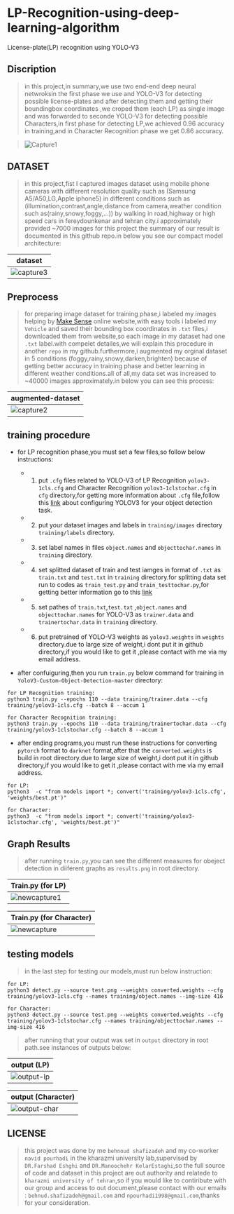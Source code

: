 # LP-Recognition-using-deep-learning-algorithm
License-plate(LP) recognition using YOLO-V3

## Discription
> in this project,in summary,we use two end-end deep neural netwroksin the first phase we use and YOLO-V3 for detecting possible license-plates and after detecting them and getting their boundingbox coordinates ,we croped them (each LP) as single image and was forwarded to seconde YOLO-V3 for detecting possible Characters,in first phase for detecting LP,we achieved 0.96 accuracy in training,and in Character Recognition phase we get 0.86 accuracy.

> ![Capture1](https://user-images.githubusercontent.com/53394692/110437818-05442300-80cb-11eb-82e2-2c9efeaffc5f.PNG)

## DATASET
> in this project,fist I captured images dataset using mobile phone cameras with different resolution quality such as (Samsung A5/A50,LG,Apple iphone5) in different conditions such as (illumination,contrast,angle,distance from camera,weather condition such as(rainy,snowy,foggy,...)) by walking in road,highway or high speed cars in fereydounkenar and tehran city.i approximately provided ~7000 images for this project the summary of our result is documented in this github repo.in below you see our compact model architecture:

|                         dataset                                       | 
| --------------------------------------------------------------------- | 
| ![capture3](https://user-images.githubusercontent.com/53394692/110442347-fca21b80-80cf-11eb-80e4-a4447fe526e4.PNG) | 


## Preprocess
> for preparing image dataset for training phase,i labeled my images helping by [Make Sense](https://www.makesense.ai/) online website,with easy tools i labeled my `Vehicle`  and saved their bounding box coordinates in `.txt` files,i downloaded them from website,so each image in my dataset had one `.txt` label.with compelet detailes,we will explain this procedure in another `repo` in my github.furthermore,i augmented my orginal dataset in 5 conditions (foggy,rainy,snowy,darken,brighten) because of getting better accuracy in training phase and better learning in different weather conditions.all of all,my data set was increased to ~40000 images approximately.in below you can see this process:

|                         augmented-dataset                                       | 
| --------------------------------------------------------------------- | 
| ![capture2](https://user-images.githubusercontent.com/53394692/110441840-738ae480-80cf-11eb-8ffb-cbdc2ef007a7.PNG) | 


 
## training procedure
* for LP recognition phase,you must set a few files,so follow below instructions:

  * 1. put `.cfg` files related to YOLO-V3 of LP Recognition `yolov3-1cls.cfg` and Character Recognition `yolov3-1clstochar.cfg` in `cfg` directory,for getting more information about `.cfg` file,follow this [link](https://medium.com/analytics-vidhya/custom-object-detection-with-yolov3-8f72fe8ced79) about configuring YOLOV3 for your object detection task.
  
  * 2. put your dataset images and labels in `training/images` directory `training/labels` directory.
  
  * 3. set label names in files `object.names` and `objecttochar.names`  in `training` directory.
  
  * 4. set splitted dataset of train and test iamges in format of `.txt` as `train.txt` and `test.txt` in `training` directory.for splitting data set run to codes as `train_test.py` and  `train_testtochar.py`,for getting better information go to this [link](https://medium.com/analytics-vidhya/custom-object-detection-with-yolov3-8f72fe8ced79)
  
  * 5. set pathes of `train.txt`,`test.txt` ,`object.names` and `objecttochar.names` for  YOLO-V3 as `trainer.data` and `trainertochar.data` in `training` directory. 
   
  * 6. put pretrained of YOLO-V3 weights as `yolov3.weights` in `weights` directory.due to large size of weight,i dont put it in github directory,if you would like to get it ,please contact with me via my email address. 

* after confuiguring,then you run `train.py` below command for training in `YoloV3-Custom-Object-Detection-master` directory:
```
for LP Recognition training:
python3 train.py --epochs 110 --data training/trainer.data --cfg training/yolov3-1cls.cfg --batch 8 --accum 1

for Character Recognition training:
python3 train.py --epochs 110 --data training/trainertochar.data --cfg training/yolov3-1clstochar.cfg --batch 8 --accum 1
```
* after ending programs,you must run these instructions for converting `pytorch` format to `darknet` format,after that the `converted.weights` is build in root directory.due to large size of weight,i dont put it in github directory,if you would like to get it ,please contact with me via my email address. 

```
for LP:
python3  -c "from models import *; convert('training/yolov3-1cls.cfg', 'weights/best.pt')"

for Character:
python3  -c "from models import *; convert('training/yolov3-1clstochar.cfg', 'weights/best.pt')"

```

## Graph Results
> after running `train.py`,you can see the different measures for obeject detection in diiferent graphs as `results.png` in root directory.

| Train.py (for LP) |
| ------------- |
| ![newcapture1](https://user-images.githubusercontent.com/53394692/110774811-7292b800-8273-11eb-8103-bfb5e660e042.PNG) |

| Train.py (for Character) |
| ------------- |
| ![newcapture](https://user-images.githubusercontent.com/53394692/110774582-352e2a80-8273-11eb-9a21-f0ee58a248d2.PNG) |

## testing models
> in the last step for testing our models,must run below instruction:
```
for LP:
python3 detect.py --source test.png --weights converted.weights --cfg training/yolov3-1cls.cfg --names training/object.names --img-size 416

for Character:
python3 detect.py --source test.png --weights converted.weights --cfg training/yolov3-1clstochar.cfg --names training/objecttochar.names --img-size 416
```
> after running that your output was set in `output` directory in root path.see instances of outputs below:

|    output (LP)  |                   
| -------------------------------- |  
| ![output-lp](https://user-images.githubusercontent.com/53394692/110775600-56434b00-8274-11eb-9c8f-5b7c53c47c4b.PNG) |

|    output (Character)  |                   
| -------------------------------- |  
| ![output-char](https://user-images.githubusercontent.com/53394692/110775763-8985da00-8274-11eb-8db8-fea3ce92d712.PNG) |
 

## LICENSE
> this project was done by me `behnoud shafizadeh` and my co-worker `navid pourhadi` in the kharazmi university lab,supervised by `DR.Farshad Eshghi` and `DR.Manoochehr KelarEstaghi`,so the full source of code and dataset in this project are out authority and relatede to `kharazmi university of tehran`,so if you would like to contiribute with our group and access to out document,please contact with our emails : `behnud.shafizadeh@gmail.com` and `npourhadi1998@gmail.com`,thanks for your consideration.

